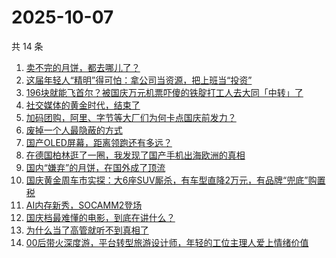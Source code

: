 # 2025-10-07

共 14 条

<!-- BEGIN 36KR -->
<!-- 最后更新时间 2025-10-07 15:24:35 +0800 -->
1. [卖不完的月饼，都去哪儿了？](https://36kr.com/p/3497072039254913)
1. [这届年轻人“精明”得可怕：拿公司当资源，把上班当“投资”](https://36kr.com/p/3468806427170432)
1. [196块就能飞首尔？被国庆万元机票吓傻的铁腚打工人去大同「中转」了](https://36kr.com/p/3497217194072966)
1. [社交媒体的黄金时代，结束了](https://36kr.com/p/3497190557129603)
1. [加码团购，阿里、字节等大厂们为何卡点国庆前发力？](https://36kr.com/p/3495996676364417)
1. [废掉一个人最隐蔽的方式](https://36kr.com/p/3496010684373893)
1. [国产OLED屏幕，距离领跑还有多远？](https://36kr.com/p/3496253590330501)
1. [在德国柏林逛了一圈，我发现了国产手机出海欧洲的真相](https://36kr.com/p/3495782083827845)
1. [国内“嫌弃”的月饼，在国外成了顶流](https://36kr.com/p/3495776858217353)
1. [国庆黄金周车市实探：大6座SUV厮杀，有车型直降2万元，有品牌“兜底”购置税](https://36kr.com/p/3496051500801157)
1. [AI内存新秀，SOCAMM2登场](https://36kr.com/p/3495776917642113)
1. [国庆档最难懂的电影，到底在讲什么？](https://36kr.com/p/3496955073141637)
1. [为什么当了高管就听不到真相了](https://36kr.com/p/3460932511520391)
1. [00后带火深度游，平台转型旅游设计师，年轻的工位主理人爱上情绪价值](https://36kr.com/p/3496051603151747)
<!-- END 36KR -->